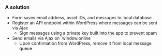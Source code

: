 ### A solution

* Form saves email address, asset IDs, and messages to local database <!-- .element: class="fragment" -->
* Register an API endpoint within WordPress where messages can be sent via Ajax <!-- .element: class="fragment" -->
	* Sign messages using a private key built into the app to prevent spam <!-- .element: class="fragment" -->
* <!-- .element: class="fragment" --> Send emails via Ajax on `window.online`
	* <!-- .element: class="fragment" --> Upon confirmation from WordPress, remove it from local message queue